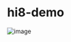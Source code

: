 # hi8-demo
![image]([https://github.com/ZhengYaWei1992/ZWProgressView/blob/master/Untitled3.gif](https://github.com/Ayanas4/hi8-demo/blob/main/20220613_145911.gif))
